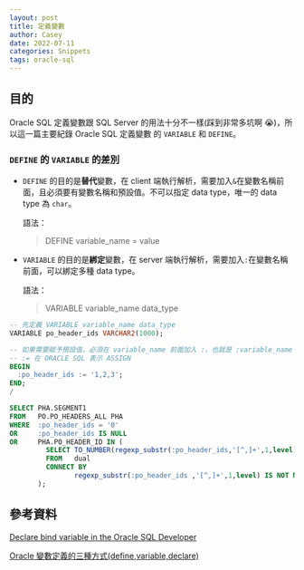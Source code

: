```yaml
---
layout: post
title: 定義變數
author: Casey
date: 2022-07-11
categories: Snippets
tags: oracle-sql
---
```


## 目的

Oracle SQL 定義變數跟 SQL Server 的用法十分不一樣(踩到非常多坑啊 😭)，所以這一篇主要紀錄 Oracle SQL 定義變數 的 `VARIABLE` 和 `DEFINE`。

### `DEFINE` 的 `VARIABLE` 的差別

-   `DEFINE` 的目的是**替代**變數，在 client 端執行解析，需要加入`&`在變數名稱前面，且必須要有變數名稱和預設值。不可以指定 data type，唯一的 data type 為 `char`。

    語法：

    > DEFINE variable_name = value

-   `VARIABLE` 的目的是**綁定**變數，在 server 端執行解析，需要加入`:`在變數名稱前面，可以綁定多種 data type。

    語法：

    > VARIABLE variable_name data_type

```sql
-- 先定義 VARIABLE variable_name data_type
VARIABLE po_header_ids VARCHAR2(1000);

-- 如果需要賦予預設值，必須在 variable_name 前面加入 :，也就是 :variable_name
-- := 在 ORACLE SQL 表示 ASSIGN
BEGIN
  :po_header_ids := '1,2,3';
END;
/

SELECT PHA.SEGMENT1
FROM   PO.PO_HEADERS_ALL PHA
WHERE  :po_header_ids = '0'
OR     :po_header_ids IS NULL
OR     PHA.PO_HEADER_ID IN (
         SELECT TO_NUMBER(regexp_substr(:po_header_ids,'[^,]+',1,level))
         FROM   dual
         CONNECT BY
                regexp_substr(:po_header_ids ,'[^,]+',1,level) IS NOT NULL
       );
```

## 參考資料

[Declare bind variable in the Oracle SQL Developer](https://stackoverflow.com/questions/72853678/declare-bind-variable-in-the-oracle-sql-developer)

[Oracle 變數定義的三種方式(define,variable,declare)](https://iter01.com/397633.html)
